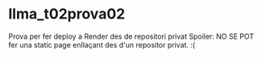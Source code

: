 # llma_t02prova02
Prova per fer deploy a Render des de repositori privat
Spoiler: NO SE POT fer una static page enllaçant des d'un repositor privat. :(

